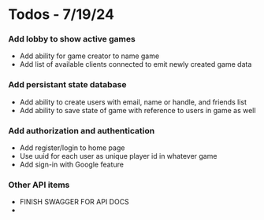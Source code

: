 # Todos - 7/19/24

### Add lobby to show active games
  - Add ability for game creator to name game
  - Add list of available clients connected to emit newly created game data

### Add persistant state database
  - Add ability to create users with email, name or handle, and friends list
  - Add ability to save state of game with reference to users in game as well

### Add authorization and authentication
  - Add register/login to home page
  - Use uuid for each user as unique player id in whatever game
  - Add sign-in with Google feature

### Other API items
  - FINISH SWAGGER FOR API DOCS
  - 